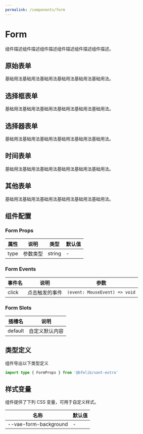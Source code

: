 ```yaml
---
permalink: /components/form
---
```


# Form

组件描述组件描述组件描述组件描述组件描述组件描述。

## 原始表单

基础用法基础用法基础用法基础用法基础用法基础用法。

<demo src="./__demos__/basic.vue"></demo>

## 选择框表单

基础用法基础用法基础用法基础用法基础用法基础用法。

<demo src="./__demos__/checker.vue"></demo>

## 选择器表单

基础用法基础用法基础用法基础用法基础用法基础用法。

<demo src="./__demos__/picker.vue"></demo>

## 时间表单

基础用法基础用法基础用法基础用法基础用法基础用法。

<demo src="./__demos__/datetime.vue"></demo>

## 其他表单

基础用法基础用法基础用法基础用法基础用法基础用法。

<demo src="./__demos__/other.vue"></demo>

## 组件配置

### Form Props

| 属性 | 说明     | 类型   | 默认值 |
| ---- | -------- | ------ | ------ |
| type | 参数类型 | string | -      |

### Form Events

| 事件名 | 说明           | 参数                          |
| ------ | -------------- | ----------------------------- |
| click  | 点击触发的事件 | `(event: MouseEvent) => void` |

### Form Slots

| 插槽名  | 说明           |
| ------- | -------------- |
| default | 自定义默认内容 |

## 类型定义

组件导出以下类型定义

```ts
import type { FormProps } from '@bfelib/vant-extra'
```

## 样式变量

组件提供了下列 CSS 变量，可用于自定义样式。

| 名称                  | 默认值 |
| --------------------- | ------ |
| --vae-form-background | -      |
